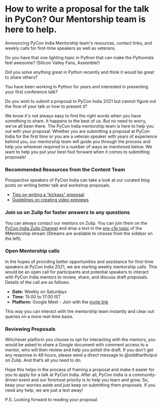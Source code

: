 # **How to write a proposal for the talk in PyCon? Our Mentorship team is here to help.**

Announcing PyCon India Mentorship team's resources, contact links, and weekly calls for first-time speakers as well as veterans.

Do you have that one lighting topic in Python that can make the Pythonists feel awesome? (Silicon Valley Fans, Assemble!)

Did you solve anything great in Python recently and think it would be great to share others?

You have been working in Python for years and interested in presenting your first conference talk?

Do you wish to submit a proposal to PyCon India 2021 but cannot figure out the flow of your talk or how to present it?

We know it's not always easy to find the right words when you have something to share. It happens to the best of us. But no need to worry, we’ve all been there. The PyCon India mentorship team is here to help you out with your proposal. Whether you are submitting a proposal at PyCon India for the first time or you are a veteran speaker with years of experience behind you, our mentorship team will guide you through the process and help you wherever required in a number of ways as mentioned below. We want to help you put your best foot forward when it comes to submitting proposals!


### **Recommended Resources from the Content Team**

Prospective speakers of PyCon India can take a look at our curated blog posts on writing better talk and workshop proposals.



*   [Tips on writing a “kickass” proposal](https://in.pycon.org/blog/2020/2020-workshop-cfp-announcement.html)
*   [Guidelines on creating video previews](https://in.pycon.org/blog/2020/2020-call-for-proposals-announcement.html)


### **Join us on Zulip for faster answers to any questions**

You can always contact our mentors on Zulip. You can join them on the [PyCon India Zulip Channel](https://pyconindia.zulipchat.com/#) and drop a text in the [pre-cfp topic](https://pyconindia.zulipchat.com/#narrow/stream/245487-wg.2Fmentorship/topic/pre-cfp) of the #Mentorship stream (Streams are available to choose from the sidebar on the left).


### **Open Mentorship calls**

In the hopes of providing better opportunities and assistance for first-time speakers at PyCon India 2021, we are starting weekly mentorship calls. This would be an open call for participants and potential speakers to interact with PyCon India mentors to review, share, and discuss draft proposals. Details of the call are as follows:



*   **Date:** Weekly on Saturdays
*   **Time:** 15:00 to 17:00 IST
*   **Platform:** Google Meet - Join with the [invite link](https://meet.google.com/pot-jzjq-udn)

This way you can interact with the mentorship team instantly and clear out queries on a more real-time basis.


### **Reviewing Proposals**

Whichever platform you choose to opt for interacting with the mentors, you would be asked to share a Google document with comment access to a mentor, who will then review and help you polish the draft. If you don't get any response in 48 hours, please send a direct message to @siddharthvipul on Zulip. And that’s all you need to do.

Hope this helps in the process of framing a proposal and make it easier for you to apply for a talk at PyCon India. After all, PyCon India is a community-driven event and our foremost priority is to help you learn and grow. So, keep your worries aside and just keep on submitting them proposals. If you need any help, we are just a text away!

P.S. Looking forward to reading your proposal.
